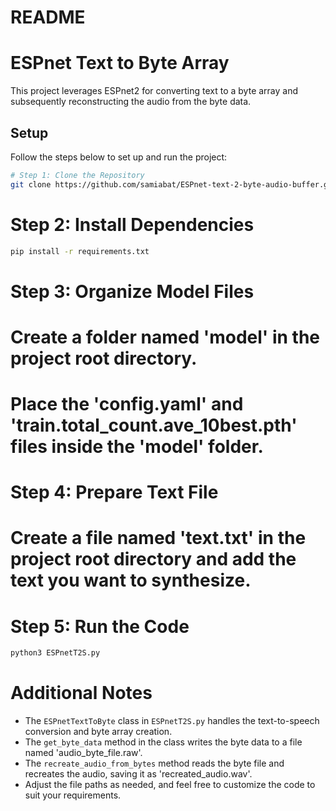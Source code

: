 # README
# ESPnet Text to Byte Array

This project leverages ESPnet2 for converting text to a byte array and subsequently reconstructing the audio from the byte data.

## Setup

Follow the steps below to set up and run the project:

```bash
# Step 1: Clone the Repository
git clone https://github.com/samiabat/ESPnet-text-2-byte-audio-buffer.git
```

# Step 2: Install Dependencies
```bash
pip install -r requirements.txt
```

# Step 3: Organize Model Files
# Create a folder named 'model' in the project root directory.
# Place the 'config.yaml' and 'train.total_count.ave_10best.pth' files inside the 'model' folder.

# Step 4: Prepare Text File
# Create a file named 'text.txt' in the project root directory and add the text you want to synthesize.

# Step 5: Run the Code
```bash
python3 ESPnetT2S.py
```

# Additional Notes
- The `ESPnetTextToByte` class in `ESPnetT2S.py` handles the text-to-speech conversion and byte array creation.
- The `get_byte_data` method in the class writes the byte data to a file named 'audio_byte_file.raw'.
- The `recreate_audio_from_bytes` method reads the byte file and recreates the audio, saving it as 'recreated_audio.wav'.
- Adjust the file paths as needed, and feel free to customize the code to suit your requirements.
